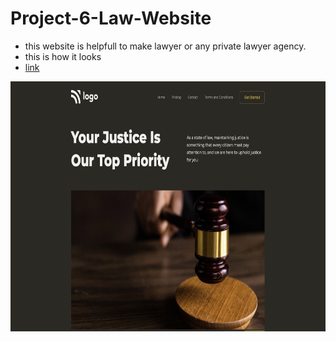 # Project-6-Law-Website



* this website is helpfull to make lawyer or any private lawyer agency.
* this is how it looks
* [link](https://justice-fsjs2.netlify.app)

<img src="Output.png"  width="700" height="400">

